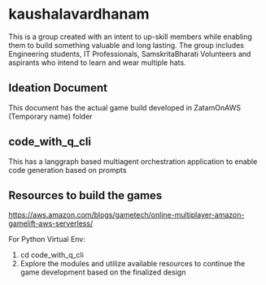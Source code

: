 # kaushalavardhanam
This is a group created with an intent to up-skill members while enabling them to build something valuable and long lasting. The group includes Engineering students, IT Professionals, SamskritaBharati Volunteers and aspirants who intend to learn and wear multiple hats.

## Ideation Document
This document has the actual game build developed in ZatamOnAWS (Temporary name) folder

## code_with_q_cli
This has a langgraph based multiagent orchestration application to enable code generation based on prompts

## Resources to build the games
https://aws.amazon.com/blogs/gametech/online-multiplayer-amazon-gamelift-aws-serverless/

For Python Virtual Env:
1.  cd code_with_q_cli
2.  Explore the modules and utilize available resources to continue the game development based on the finalized design

